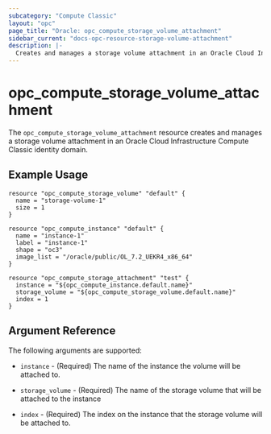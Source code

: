 ```yaml
---
subcategory: "Compute Classic"
layout: "opc"
page_title: "Oracle: opc_compute_storage_volume_attachment"
sidebar_current: "docs-opc-resource-storage-volume-attachment"
description: |-
  Creates and manages a storage volume attachment in an Oracle Cloud Infrastructure Compute Classic identity domain.
---
```


# opc\_compute\_storage\_volume\_attachment

The `opc_compute_storage_volume_attachment` resource creates and manages a storage volume attachment in an Oracle Cloud Infrastructure Compute Classic identity domain.

## Example Usage

```hcl
resource "opc_compute_storage_volume" "default" {
  name = "storage-volume-1"
  size = 1
}

resource "opc_compute_instance" "default" {
  name = "instance-1"
  label = "instance-1"
  shape = "oc3"
  image_list = "/oracle/public/OL_7.2_UEKR4_x86_64"
}

resource "opc_compute_storage_attachment" "test" {
  instance = "${opc_compute_instance.default.name}"
  storage_volume = "${opc_compute_storage_volume.default.name}"
  index = 1
}
```

## Argument Reference

The following arguments are supported:

* `instance` - (Required) The name of the instance the volume will be attached to.

* `storage_volume` - (Required) The name of the storage volume that will be attached to the
 instance

* `index` - (Required) The index on the instance that the storage volume will be attached to.
